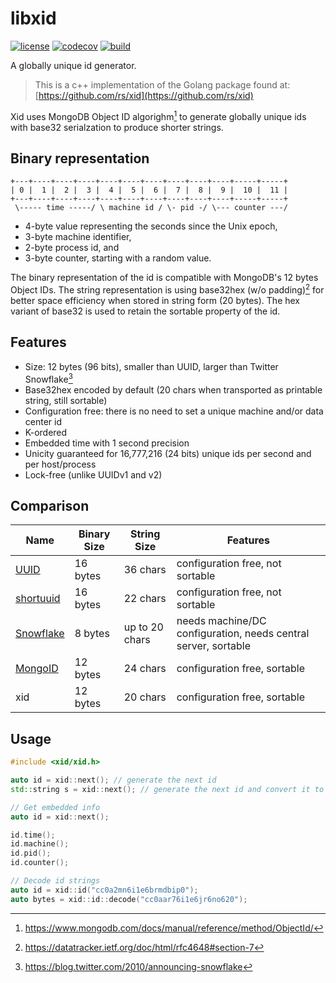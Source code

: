 # libxid

[![license](https://img.shields.io/badge/license-MIT-green)](https://raw.githubusercontent.com/uditha-atukorala/libxid/main/LICENSE)
[![codecov](https://codecov.io/gh/uditha-atukorala/libxid/branch/main/graph/badge.svg?token=cLI6mChQ6V)](https://codecov.io/gh/uditha-atukorala/libxid)
[![build](https://github.com/uditha-atukorala/libxid/actions/workflows/build.yaml/badge.svg?branch=main)](https://github.com/uditha-atukorala/libxid/actions/workflows/build.yaml)

A globally unique id generator.

> This is a c++ implementation of the Golang package found at: [https://github.com/rs/xid](https://github.com/rs/xid)

Xid uses MongoDB Object ID algorighm[^1] to generate globally unique ids with base32 serialzation to produce shorter strings.


## Binary representation

```
+---+----+----+----+----+----+----+----+----+----+-----+-----+
| 0 |  1 |  2 |  3 |  4 |  5 |  6 |  7 |  8 |  9 |  10 |  11 |
+---+----+----+----+----+----+----+----+----+----+-----+-----+
 \----- time -----/ \ machine id / \- pid -/ \--- counter ---/
```

- 4-byte value representing the seconds since the Unix epoch,
- 3-byte machine identifier,
- 2-byte process id, and
- 3-byte counter, starting with a random value.

The binary representation of the id is compatible with MongoDB's 12 bytes Object IDs.
The string representation is using base32hex (w/o padding)[^2] for better space efficiency when stored in string form (20 bytes). The hex variant of base32 is used to retain the
sortable property of the id.


## Features

- Size: 12 bytes (96 bits), smaller than UUID, larger than Twitter Snowflake[^3]
- Base32hex encoded by default (20 chars when transported as printable string, still sortable)
- Configuration free: there is no need to set a unique machine and/or data center id
- K-ordered
- Embedded time with 1 second precision
- Unicity guaranteed for 16,777,216 (24 bits) unique ids per second and per host/process
- Lock-free (unlike UUIDv1 and v2)


## Comparison

| Name        | Binary Size | String Size    | Features
|-------------|-------------|----------------|----------------
| [UUID]      | 16 bytes    | 36 chars       | configuration free, not sortable
| [shortuuid] | 16 bytes    | 22 chars       | configuration free, not sortable
| [Snowflake] | 8 bytes     | up to 20 chars | needs machine/DC configuration, needs central server, sortable
| [MongoID]   | 12 bytes    | 24 chars       | configuration free, sortable
| xid         | 12 bytes    | 20 chars       | configuration free, sortable

[UUID]: https://en.wikipedia.org/wiki/Universally_unique_identifier
[shortuuid]: https://github.com/stochastic-technologies/shortuuid
[Snowflake]: https://blog.twitter.com/2010/announcing-snowflake
[MongoID]: https://www.mongodb.com/docs/manual/reference/method/ObjectId/


## Usage

```c++
#include <xid/xid.h>

auto id = xid::next(); // generate the next id
std::string s = xid::next(); // generate the next id and convert it to a string
```

```c++
// Get embedded info
auto id = xid::next();

id.time();
id.machine();
id.pid();
id.counter();
```

```c++
// Decode id strings
auto id = xid::id("cc0a2mn6i1e6brmdbip0");
auto bytes = xid::id::decode("cc0aar76i1e6jr6no620");
```


[^1]: https://www.mongodb.com/docs/manual/reference/method/ObjectId/
[^2]: https://datatracker.ietf.org/doc/html/rfc4648#section-7
[^3]: https://blog.twitter.com/2010/announcing-snowflake
